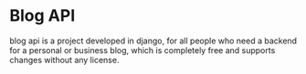 # Blog API
blog api is a project developed in django, for all people who need a backend for a personal or business blog, which is completely free and supports changes without any license.
